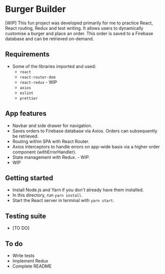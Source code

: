 # Burger Builder

[WIP] This fun project was developed primarily for me to practice React, React routing, Redux and test writing. It allows users to dynamically customise a burger and place an order. This order is saved to a Firebase database and can be retrieved on-demand.

## Requirements

- Some of the libraries imported and used:
  - `react`
  - `react-router-dom`
  - `react-redux` - WIP
  - `axios`
  - `eslint`
  - `prettier`

## App features

- Navbar and side drawer for navigation.
- Saves orders to Firebase database via Axios. Orders can subsequently be retrieved.
- Routing within SPA with React Router.
- Axios interceptors to handle errors on app-wide basis via a higher order component (withErrorHandler).
- State management with Redux. - WIP.
- WIP

## Getting started

- Install Node.js and Yarn if you don't already have them installed.
- In this directory, run `yarn install`.
- Start the React server in terminal with `yarn start`.

## Testing suite

- [TO DO]

## To do

- Write tests
- Implement Redux
- Complete README

